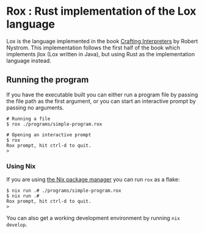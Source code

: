 # Rox : Rust implementation of the Lox language

Lox is the language implemented in the book [Crafting Interpreters](https://craftinginterpreters.com/) by Robert Nystrom. This implementation follows the first half of the book which implements jlox (Lox written in Java), but using Rust as the implementation language instead.

## Running the program

If you have the executable built you can either run a program file by passing the file path as the first argument, or you can start an interactive prompt by passing no arguments.

``` shell
# Running a file
$ rox ./programs/simple-program.rox

# Opening an interactive prompt
$ rox
Rox prompt, hit ctrl-d to quit.
>
```

### Using Nix

If you are using [the Nix package manager](https://nixos.org) you can run `rox` as a flake:

``` shell
$ nix run .# ./programs/simple-program.rox
$ nix run .#
Rox prompt, hit ctrl-d to quit.
>
```

You can also get a working development environment by running `nix develop`.
